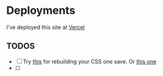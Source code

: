 # Deployments

I've deployed this site at [Vercel](https://nick-preston-portfolio.vercel.app/)


## TODOS
- [ ] Try [this](https://blog.devgenius.io/three-ways-to-configure-tailwindcss-with-vanilla-html-js-7175e1b8758a) for rebuilding your CSS one save.  Or [this one](https://www.codingthesmartway.com/how-to-use-tailwind-css-with-vue-and-vite/)
- [ ] 
